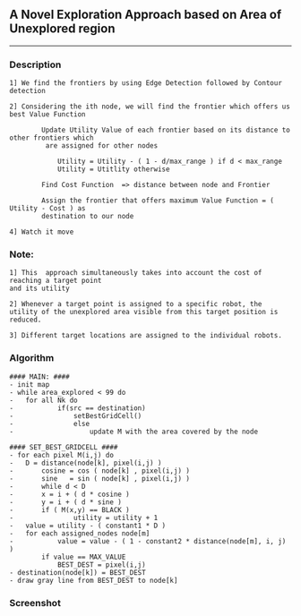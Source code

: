 
## A Novel Exploration Approach based on Area of Unexplored region ##
---------------------------------------------------------------------


### Description ###

	1] We find the frontiers by using Edge Detection followed by Contour detection

	2] Considering the ith node, we will find the frontier which offers us best Value Function

			Update Utility Value of each frontier based on its distance to other frontiers which
			 are assigned for other nodes

				Utility = Utility - ( 1 - d/max_range ) if d < max_range
				Utility = Utitlity otherwise

			Find Cost Function  => distance between node and Frontier

			Assign the frontier that offers maximum Value Function = ( Utility - Cost ) as
			destination to our node

	4] Watch it move
	
### Note: ###

	1] This  approach simultaneously takes into account the cost of reaching a target point 
	and its utility

	2] Whenever a target point is assigned to a specific robot, the utility of the unexplored area visible from this target position is reduced. 

	3] Different target locations are assigned to the individual robots.

### Algorithm ###

	#### MAIN: ####	
	- init map
	- while area_explored < 99 do
	- 	for all Nk do
	- 			if(src == destination)
	- 				setBestGridCell()
	-				else
	-					update M with the area covered by the node

	#### SET_BEST_GRIDCELL ####
	- for each pixel M(i,j) do
	- 	D = distance(node[k], pixel(i,j) ) 	
	-		cosine = cos ( node[k] , pixel(i,j) )
	-		sine   = sin ( node[k] , pixel(i,j) )
	-		while d < D
	- 		x = i + ( d * cosine )
	- 		y = i + ( d * sine )
	- 		if ( M(x,y) == BLACK )
	-				utility = utility + 1
	- 	value = utility - ( constant1 * D )
	- 	for each assigned_nodes node[m]
	-			value = value - ( 1 - constant2 * distance(node[m], i, j) )
			if value == MAX_VALUE
				BEST_DEST = pixel(i,j)
	- destination(node[k]) = BEST_DEST
	- draw gray line from BEST_DEST to node[k]
	

### Screenshot ###



